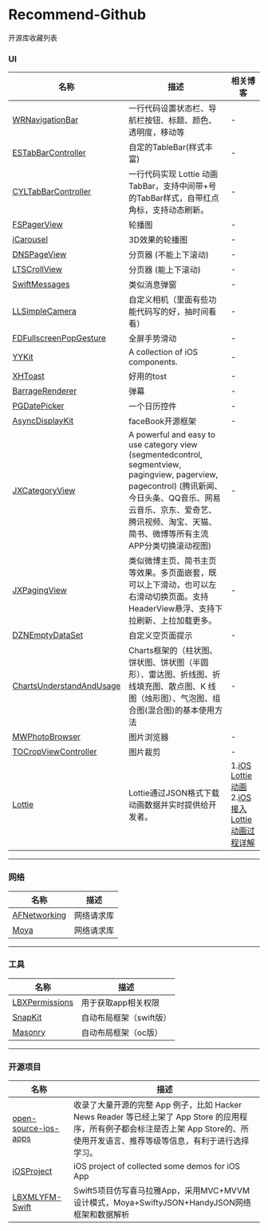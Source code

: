 # Recommend-Github
开源库收藏列表

### UI
| 名称 | 描述 | 相关博客 |
| --- | --- |---|
| [WRNavigationBar](https://github.com/wangrui460/WRNavigationBar) | 一行代码设置状态栏、导航栏按钮、标题、颜色、透明度，移动等 |- |
| [ESTabBarController](https://github.com/eggswift/ESTabBarController) | 自定的TableBar(样式丰富) |- |
| [CYLTabBarController](https://github.com/ChenYilong/CYLTabBarController) | 一行代码实现 Lottie 动画TabBar，支持中间带+号的TabBar样式，自带红点角标，支持动态刷新。 |- |
| [FSPagerView](https://github.com/WenchaoD/FSPagerView) | 轮播图 |- |
| [iCarousel](https://github.com/nicklockwood/iCarousel) | 3D效果的轮播图 |- |
| [DNSPageView](https://github.com/Danie1s/DNSPageView) | 分页器  (不能上下滚动)|- |
| [LTSCrollView](https://github.com/gltwy/LTScrollView) | 分页器 (能上下滚动)|- |
| [SwiftMessages](https://github.com/SwiftKickMobile/SwiftMessages) | 类似消息弹窗 |- |
| [LLSimpleCamera](https://github.com/omergul/LLSimpleCamera) | 自定义相机（里面有些功能代码写的好，抽时间看看）|- |
| [FDFullscreenPopGesture](https://github.com/forkingdog/FDFullscreenPopGesture) | 全屏手势滑动 |- |
| [YYKit](https://github.com/ibireme/YYKit) | A collection of iOS components. |- |
| [XHToast](https://github.com/CoderZhuXH/XHToast) | 好用的tost |- |
| [BarrageRenderer](https://github.com/unash/BarrageRenderer) | 弹幕 |- |
| [PGDatePicker](https://github.com/xiaozhuxiong121/PGDatePicker) | 一个日历控件 |- |
| [AsyncDisplayKit](https://github.com/facebookarchive/AsyncDisplayKit) | faceBook开源框架 |- |
| [JXCategoryView](https://github.com/pujiaxin33/JXCategoryView) | A powerful and easy to use category view (segmentedcontrol, segmentview, pagingview, pagerview, pagecontrol) (腾讯新闻、今日头条、QQ音乐、网易云音乐、京东、爱奇艺、腾讯视频、淘宝、天猫、简书、微博等所有主流APP分类切换滚动视图) |- |
| [JXPagingView](https://github.com/pujiaxin33/JXPagingView) | 类似微博主页、简书主页等效果。多页面嵌套，既可以上下滑动，也可以左右滑动切换页面。支持HeaderView悬浮、支持下拉刷新、上拉加载更多。 |- |
| [DZNEmptyDataSet](https://github.com/dzenbot/DZNEmptyDataSet) | 自定义空页面提示 |- |
| [ChartsUnderstandAndUsage](https://github.com/FighterLightning/ChartsUnderstandAndUsage) | Charts框架的（柱状图、饼状图、饼状图（半圆形）、雷达图、折线图、折线填充图、散点图、K 线图（烛形图）、气泡图、组合图(混合图)的基本使用方法 |- |
| [MWPhotoBrowser](https://github.com/mwaterfall/MWPhotoBrowser) | 图片浏览器 |- |
| [TOCropViewController](https://github.com/TimOliver/TOCropViewController)| 图片裁剪 | - |
| [Lottie](https://github.com/airbnb/lottie-ios) |Lottie通过JSON格式下载动画数据并实时提供给开发者。| 1.[iOS Lottie动画](https://www.jianshu.com/p/230bda17a2b5)  2.[iOS接入 Lottie 动画过程详解](http://www.cocoachina.com/articles/23324)|

---
### 网络
| 名称 | 描述 |
| --- | --- |
| [AFNetworking](https://github.com/AFNetworking/AFNetworking) | 网络请求库 |
| [Moya](https://github.com/Moya/Moya) | 网络请求库 |

---
### 工具
| 名称 | 描述 |
| --- | --- |
| [LBXPermissions](https://github.com/MxABC/LBXPermission) | 用于获取app相关权限 |
| [SnapKit](https://github.com/SnapKit/SnapKit) | 自动布局框架（swift版）|
| [Masonry](https://github.com/SnapKit/Masonry) | 自动布局框架（oc版）|

---
### 开源项目
| 名称 | 描述 |
| --- | --- |
| [open-source-ios-apps](https://github.com/dkhamsing/open-source-ios-apps) | 收录了大量开源的完整 App 例子，比如 Hacker News Reader 等已经上架了 App Store 的应用程序，所有例子都会标注是否上架 App Store的、所使用开发语言、推荐等级等信息，有利于进行选择学习。 |
| [iOSProject](https://github.com/NJHu/iOSProject) | iOS project of collected some demos for iOS App |
| [LBXMLYFM-Swift](https://github.com/lb2281075105/LBXMLYFM-Swift) | Swift5项目仿写喜马拉雅App，采用MVC+MVVM设计模式，Moya+SwiftyJSON+HandyJSON网络框架和数据解析 | 


